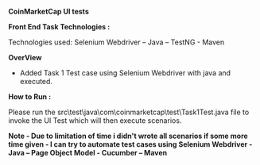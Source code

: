 **CoinMarketCap UI tests**
 
**Front End Task Technologies :**

Technologies used: Selenium Webdriver – Java – TestNG - Maven

**OverView**

- Added Task 1 Test case using Selenium Webdriver with java and executed. 


**How to Run :**

Please run the src\test\java\com\coinmarketcap\test\Task1Test.java file to invoke the UI Test which will then execute scenarios.


**Note - Due to limitation of time i didn't wrote all scenarios if some more time given - I can try to automate test cases using Selenium Webdriver - Java – Page Object Model - Cucumber – Maven**
